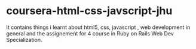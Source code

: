 # coursera-html-css-javscript-jhu
It contains things i learnt about html5, css, javascript , web development in general and the assignement for 4 course in Ruby on Rails Web Dev Specialization.

